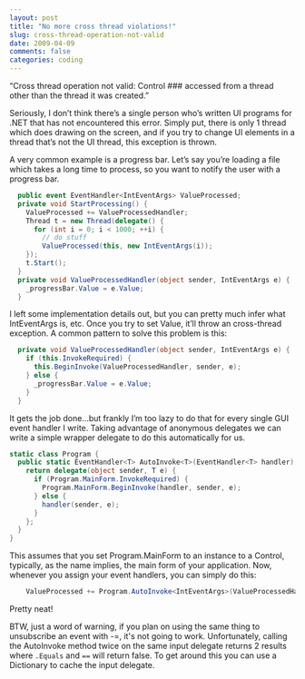 ```yaml
---
layout: post
title: "No more cross thread violations!"
slug: cross-thread-operation-not-valid
date: 2009-04-09
comments: false
categories: coding
---
```

“Cross thread operation not valid: Control ### accessed from a thread other than the thread it was created.”

Seriously, I don’t think there’s a single person who’s written UI programs for .NET that has not encountered this error.  Simply put, there is only 1 thread which does drawing on the screen, and if you try to change UI elements in a thread that’s not the UI thread, this exception is thrown.

A very common example is a progress bar.  Let’s say you’re loading a file which takes a long time to process, so you want to notify the user with a progress bar.
``` csharp
  public event EventHandler<IntEventArgs> ValueProcessed;
  private void StartProcessing() {
    ValueProcessed += ValueProcessedHandler;
    Thread t = new Thread(delegate() {
      for (int i = 0; i < 1000; ++i) {
        // do stuff
        ValueProcessed(this, new IntEventArgs(i));
    });
    t.Start();
  }
  private void ValueProcessedHandler(object sender, IntEventArgs e) {
    _progressBar.Value = e.Value;
  }
```
I left some implementation details out, but you can pretty much infer what IntEventArgs is, etc.  Once you try to set Value, it’ll throw an cross-thread exception.  A common pattern to solve this problem is this:
``` csharp
  private void ValueProcessedHandler(object sender, IntEventArgs e) {
    if (this.InvokeRequired) {
      this.BeginInvoke(ValueProcessedHandler, sender, e);
    } else {
      _progressBar.Value = e.Value;
    }
  }
```
It gets the job done…but frankly I’m too lazy to do that for every single GUI event handler I write.  Taking advantage of anonymous delegates we can write a simple wrapper delegate to do this automatically for us.
``` csharp
static class Program {
  public static EventHandler<T> AutoInvoke<T>(EventHandler<T> handler) where T : EventArgs {
    return delegate(object sender, T e) {
      if (Program.MainForm.InvokeRequired) {
        Program.MainForm.BeginInvoke(handler, sender, e);
      } else {
        handler(sender, e);
      }
    };
  }
}
```
This assumes that you set Program.MainForm to an instance to a Control, typically, as the name implies, the main form of your application.  Now, whenever you assign your event handlers, you can simply do this:
``` csharp
    ValueProcessed += Program.AutoInvoke<IntEventArgs>(ValueProcessedHandler);
```
Pretty neat!

BTW, just a word of warning, if you plan on using the same thing to unsubscribe an event with -=, it's not going to work.  Unfortunately, calling the AutoInvoke method twice on the same input delegate returns 2 results where `.Equals` and `==` will return false.  To get around this you can use a Dictionary to cache the input delegate.
